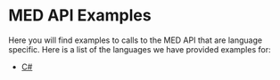 # MED API Examples

Here you will find examples to calls to the MED API that are language specific. Here is a list of the languages we have provided examples for:

- [C#](/CSharp)
